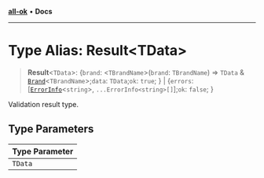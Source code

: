 [**all-ok**](../README.md) • **Docs**

***

# Type Alias: Result\<TData\>

> **Result**\<`TData`\>: \{`brand`: \<`TBrandName`\>(`brand`: `TBrandName`) => `TData` & [`Brand`](Brand.md)\<`TBrandName`\>;`data`: `TData`;`ok`: `true`; \} \| \{`errors`: [[`ErrorInfo`](ErrorInfo.md)\<`string`\>, `...ErrorInfo<string>[]`];`ok`: `false`; \}

Validation result type.

## Type Parameters

| Type Parameter |
| ------ |
| `TData` |
